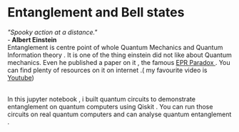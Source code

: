 <h1> Entanglement and Bell states </h1>
<i>"Spooky action at a distance."</i></br> -<b> Albert Einstein</b></br>
Entanglement is centre point of whole Quantum Mechanics and Quantum Information theory . It is one of the thing einstein did not like about Quantum mechanics.
Even he published a paper on it , the famous <a href="https://journals.aps.org/pr/abstract/10.1103/PhysRev.47.777"> EPR Paradox </a>.
You can find  plenty of resources on it on internet .( my favourite video is <a href="https://youtu.be/z1GCnycbMeA" >Youtube</a>)

</br>In this  jupyter notebook , i built quantum circuits to demonstrate entanglement on quantum computers using Qiskit . 
You can run those circuits on real quantum computers and can analyse quantum entanglement .
